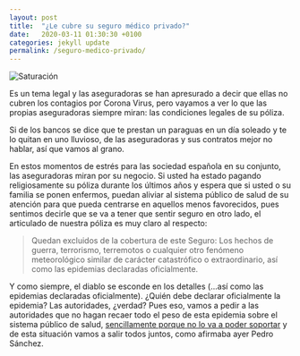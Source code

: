 ```yaml
---
layout: post
title:  "¿Le cubre su seguro médico privado?"
date:   2020-03-11 01:30:30 +0100
categories: jekyll update
permalink: /seguro-medico-privado/
---
```


<img src="../assets/images/2020/03/20200311f1.jpg" alt="Saturación">

Es un tema legal y las aseguradoras se han apresurado a decir que ellas no cubren los contagios por Corona Virus, pero vayamos a ver lo que las propias aseguradoras siempre miran: las condiciones legales de su póliza.

Si de los bancos se dice que te prestan un paraguas en un día soleado y te lo quitan en uno lluvioso, de las aseguradoras y sus contratos mejor no hablar, así que vamos al grano.

En estos momentos de estrés para las sociedad española en su conjunto, las aseguradoras miran por su negocio. Si usted ha estado pagando religiosamente su póliza durante los últimos años y espera que si usted o su familia se ponen enfermos, puedan aliviar al sistema público de salud de su atención para que pueda centrarse en aquellos menos favorecidos, pues sentimos decirle que se va a tener que sentir seguro en otro lado, el articulado de nuestra póliza es muy claro al respecto:

> Quedan excluidos de la cobertura de este Seguro:
> Los hechos de guerra, terrorismo, terremotos o cualquier
> otro fenómeno meteorológico similar de carácter catastrófico
> o extraordinario, así como las epidemias declaradas oficialmente.

Y como siempre, el diablo se esconde en los detalles (...así como las epidemias declaradas oficialmente). ¿Quién debe declarar oficialmente la epidemia? Las autoridades, ¿verdad? Pues eso, vamos a pedir a las autoridades que no hagan recaer todo el peso de esta epidemia sobre el sistema público de salud, [sencillamente porque no lo va a poder soportar](http://www.partidoraro.es/covid-satura-hospitales/) y de esta situación vamos a salir todos juntos, como afirmaba ayer Pedro Sánchez.
